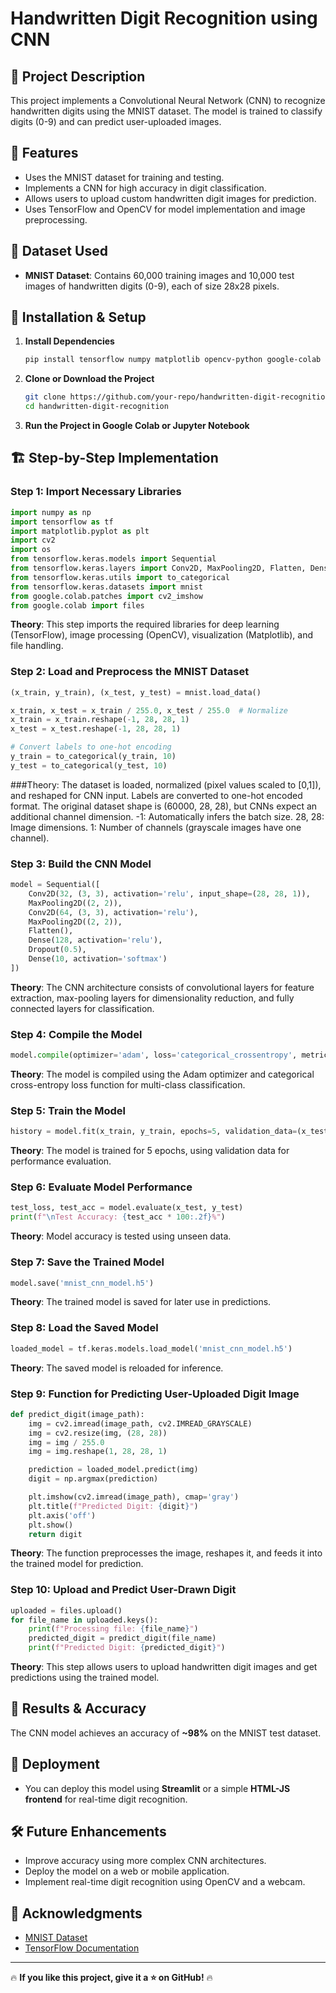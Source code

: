 # Handwritten Digit Recognition using CNN

## 📌 Project Description
This project implements a Convolutional Neural Network (CNN) to recognize handwritten digits using the MNIST dataset. The model is trained to classify digits (0-9) and can predict user-uploaded images.

## 🚀 Features
- Uses the MNIST dataset for training and testing.
- Implements a CNN for high accuracy in digit classification.
- Allows users to upload custom handwritten digit images for prediction.
- Uses TensorFlow and OpenCV for model implementation and image preprocessing.

## 📂 Dataset Used
- **MNIST Dataset**: Contains 60,000 training images and 10,000 test images of handwritten digits (0-9), each of size 28x28 pixels.

## 🔧 Installation & Setup
1. **Install Dependencies**
   ```bash
   pip install tensorflow numpy matplotlib opencv-python google-colab
   ```
2. **Clone or Download the Project**
   ```bash
   git clone https://github.com/your-repo/handwritten-digit-recognition.git
   cd handwritten-digit-recognition
   ```
3. **Run the Project in Google Colab or Jupyter Notebook**

## 🏗 Step-by-Step Implementation

### Step 1: Import Necessary Libraries
```python
import numpy as np
import tensorflow as tf
import matplotlib.pyplot as plt
import cv2
import os
from tensorflow.keras.models import Sequential
from tensorflow.keras.layers import Conv2D, MaxPooling2D, Flatten, Dense, Dropout
from tensorflow.keras.utils import to_categorical
from tensorflow.keras.datasets import mnist
from google.colab.patches import cv2_imshow
from google.colab import files
```
**Theory**: This step imports the required libraries for deep learning (TensorFlow), image processing (OpenCV), visualization (Matplotlib), and file handling.

### Step 2: Load and Preprocess the MNIST Dataset
```python
(x_train, y_train), (x_test, y_test) = mnist.load_data()

x_train, x_test = x_train / 255.0, x_test / 255.0  # Normalize
x_train = x_train.reshape(-1, 28, 28, 1)
x_test = x_test.reshape(-1, 28, 28, 1)

# Convert labels to one-hot encoding
y_train = to_categorical(y_train, 10)
y_test = to_categorical(y_test, 10)
```
###Theory: The dataset is loaded, normalized (pixel values scaled to [0,1]), and reshaped for CNN input. Labels are converted to one-hot encoded format.
The original dataset shape is (60000, 28, 28), but CNNs expect an additional channel dimension.
-1: Automatically infers the batch size.
28, 28: Image dimensions.
1: Number of channels (grayscale images have one channel).

### Step 3: Build the CNN Model
```python
model = Sequential([
    Conv2D(32, (3, 3), activation='relu', input_shape=(28, 28, 1)),
    MaxPooling2D((2, 2)),
    Conv2D(64, (3, 3), activation='relu'),
    MaxPooling2D((2, 2)),
    Flatten(),
    Dense(128, activation='relu'),
    Dropout(0.5),
    Dense(10, activation='softmax')
])
```
**Theory**: The CNN architecture consists of convolutional layers for feature extraction, max-pooling layers for dimensionality reduction, and fully connected layers for classification.

### Step 4: Compile the Model
```python
model.compile(optimizer='adam', loss='categorical_crossentropy', metrics=['accuracy'])
```
**Theory**: The model is compiled using the Adam optimizer and categorical cross-entropy loss function for multi-class classification.

### Step 5: Train the Model
```python
history = model.fit(x_train, y_train, epochs=5, validation_data=(x_test, y_test))
```
**Theory**: The model is trained for 5 epochs, using validation data for performance evaluation.

### Step 6: Evaluate Model Performance
```python
test_loss, test_acc = model.evaluate(x_test, y_test)
print(f"\nTest Accuracy: {test_acc * 100:.2f}%")
```
**Theory**: Model accuracy is tested using unseen data.

### Step 7: Save the Trained Model
```python
model.save('mnist_cnn_model.h5')
```
**Theory**: The trained model is saved for later use in predictions.

### Step 8: Load the Saved Model
```python
loaded_model = tf.keras.models.load_model('mnist_cnn_model.h5')
```
**Theory**: The saved model is reloaded for inference.

### Step 9: Function for Predicting User-Uploaded Digit Image
```python
def predict_digit(image_path):
    img = cv2.imread(image_path, cv2.IMREAD_GRAYSCALE)
    img = cv2.resize(img, (28, 28))
    img = img / 255.0
    img = img.reshape(1, 28, 28, 1)

    prediction = loaded_model.predict(img)
    digit = np.argmax(prediction)

    plt.imshow(cv2.imread(image_path), cmap='gray')
    plt.title(f"Predicted Digit: {digit}")
    plt.axis('off')
    plt.show()
    return digit
```
**Theory**: The function preprocesses the image, reshapes it, and feeds it into the trained model for prediction.

### Step 10: Upload and Predict User-Drawn Digit
```python
uploaded = files.upload()
for file_name in uploaded.keys():
    print(f"Processing file: {file_name}")
    predicted_digit = predict_digit(file_name)
    print(f"Predicted Digit: {predicted_digit}")
```
**Theory**: This step allows users to upload handwritten digit images and get predictions using the trained model.

## 🎯 Results & Accuracy
The CNN model achieves an accuracy of **~98%** on the MNIST test dataset.

## 🚀 Deployment
- You can deploy this model using **Streamlit** or a simple **HTML-JS frontend** for real-time digit recognition.

## 🛠 Future Enhancements
- Improve accuracy using more complex CNN architectures.
- Deploy the model on a web or mobile application.
- Implement real-time digit recognition using OpenCV and a webcam.

## 📜 Acknowledgments
- [MNIST Dataset](http://yann.lecun.com/exdb/mnist/)
- [TensorFlow Documentation](https://www.tensorflow.org/)

---
🔥 **If you like this project, give it a ⭐ on GitHub!** 🔥

